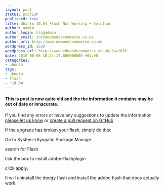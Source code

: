 ```yaml
---
layout: post
status: publish
published: true
title: Ubuntu 10.04 Flash Not Working + Solution
author: admin
author_login: blogadmin
author_email: info@edmondscommerce.co.uk
author_url: http://www.edmondscommerce.co.uk
wordpress_id: 1638
wordpress_url: http://www.edmondscommerce.co.uk/?p=1638
date: 2010-05-06 10:24:17.000000000 +01:00
categories:
- ubuntu
tags:
- ubuntu
- flash
- '10.04'
---
```

<div class="oldpost"><h4>This is post is now quite old and the the information it contains may be out of date or innacurate.</h4>
<p>
If you find any errors or have any suggestions to update the information <a href="http://edmondscommerce.github.io/contact-us/index.html">please let us know</a>
or <a href="https://github.com/edmondscommerce/edmondscommerce.github.io">create a pull request on GitHub</a>
</p>
</div>
If the upgrade has broken your flash, simply do this:

Go to System->Synpatic Package Manage

search for Flash

tick the box to install adobe-flashplugin

click apply.

It will uninstall the dodgy flash and install the adobe flash that does actually work.

